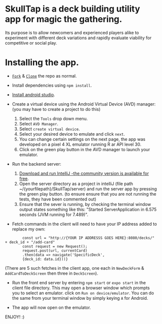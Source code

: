 # SkullTap is a deck building utility app for magic the gathering. 
Its purpose is to allow newcomers and experienced players alike to experiment with different deck variations and rapidly evaluate viability for competitive or social play. 

# Installing the app. 

- [`Fork`](https://docs.github.com/en/get-started/quickstart/fork-a-repo#forking-a-repository) & [`Clone`](https://docs.github.com/en/get-started/quickstart/fork-a-repo#cloning-your-forked-repository) the repo as normal. 

- Install dependencies using `npm install`.

- [Install android studio](https://developer.android.com/studio/install).

- Create a virtual device using the Android Virtual Device (AVD) manager: 
  (you may have to create a project to do this)
  
  1. Select the `Tools` drop down menu.
  2. Select `AVD Manager`. 
  3. Select `create virtual device`. 
  4. Select your desired device to emulate and click `next`.
  5. You can change certain settings on the next page, the app was developed on a pixel 4 XL emulator running R ar API level 30.
  6. Click on the green play button in the AVD manager to launch your emulator. 

- Run the backend server: 
  1. [Download and run IntelliJ -the community version is available for free](https://www.jetbrains.com/help/idea/installation-guide.html#toolbox).
  2. Open the server directory as a project in intelliJ (file path ~/{yourfilepath}/SkullTap/server) and run the server app by pressing the green play button.
  (to ensure ensure that you are not running the tests, they have been commented out)
  3. Ensure that the sever is running, by checking the terminal window output states something like this: "Started ServerApplication in 6.575 seconds (JVM running for 7.489)".


- Fetch commands in the client will need to have your IP address added to replace my own:

```const addCardToDeck = () => {
        const url = "http://{YOUR IP ADDRESSS GOES HERE}:8080/decks/" + deck_id + "/add-card"
        const request = new Request();
        request.post(url, currentCard)
        .then(data => navigate('SpecificDeck', 
        {deck_id: data.id}))}
```

(There are 5 such fetches in the client app, one each in `NewDeckForm` & `AddCardToDeckScreen` then three in `DeckScreen`).


- Run the front end server by entering `npm start` or `expo start` in the client file directory.
  This may open a browser window which prompts you to select an emulator. click on `Run on device/emulator`.
  You can do the same from your terminal window by simply keying `A` for Android.
  
- The app will now open on the emulator. 

ENJOY! :) 
